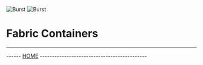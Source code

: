 ![Burst](../../../../../../../../../documentation/burst_h_small.png "")
![Burst](../../../../../../../doc/fabric_small.png "")


# Fabric Containers


---
------ [HOME](../../../../../../../../../readme.md) --------------------------------------------
